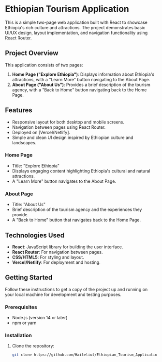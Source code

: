 # Ethiopian Tourism Application

This is a simple two-page web application built with React to showcase Ethiopia's rich culture and attractions. The project demonstrates basic UI/UX design, layout implementation, and navigation functionality using React Router.

## Project Overview
This application consists of two pages:
1. **Home Page ("Explore Ethiopia")**: Displays information about Ethiopia's attractions, with a "Learn More" button navigating to the About Page.
2. **About Page ("About Us")**: Provides a brief description of the tourism agency, with a "Back to Home" button navigating back to the Home Page.

## Features
- Responsive layout for both desktop and mobile screens.
- Navigation between pages using React Router.
- Deployed on [Vercel/Netlify].
- Simple and clean UI design inspired by Ethiopian culture and landscapes.

### Home Page
- Title: "Explore Ethiopia"
- Displays engaging content highlighting Ethiopia's cultural and natural attractions.
- A "Learn More" button navigates to the About Page.

### About Page
- Title: "About Us"
- Brief description of the tourism agency and the experiences they provide.
- A "Back to Home" button that navigates back to the Home Page.

## Technologies Used
- **React**: JavaScript library for building the user interface.
- **React Router**: For navigation between pages.
- **CSS/HTML5**: For styling and layout.
- **Vercel/Netlify**: For deployment and hosting.

## Getting Started
Follow these instructions to get a copy of the project up and running on your local machine for development and testing purposes.

### Prerequisites
- Node.js (version 14 or later)
- npm or yarn

### Installation
1. Clone the repository:
   ```bash
   git clone https://github.com/Haileliul/Ethiopian_Tourism_Application.git
